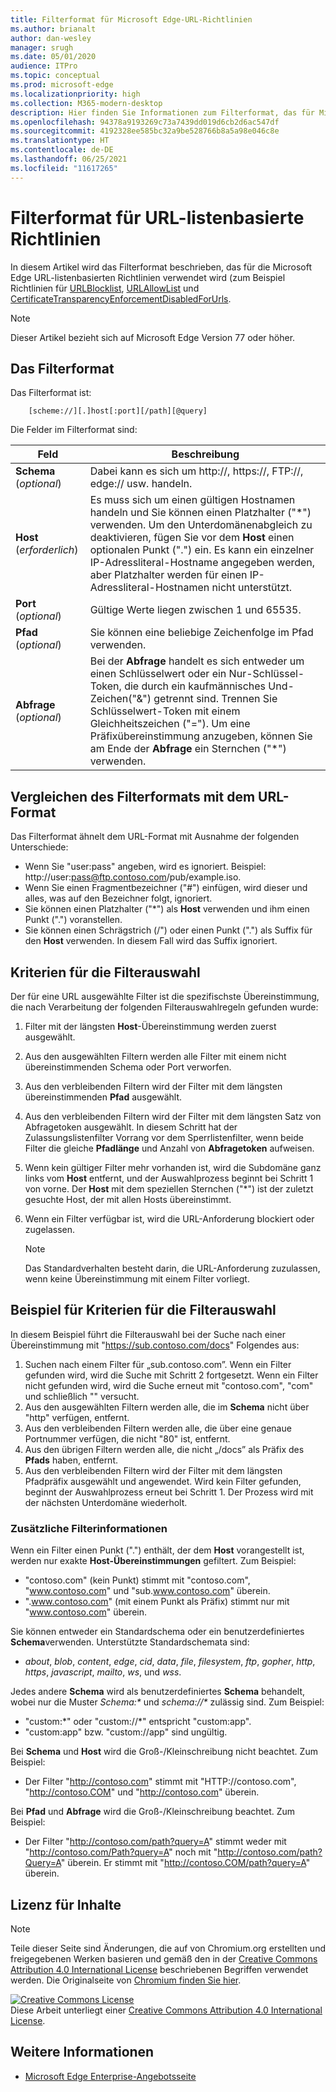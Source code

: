 ```yaml
---
title: Filterformat für Microsoft Edge-URL-Richtlinien
ms.author: brianalt
author: dan-wesley
manager: srugh
ms.date: 05/01/2020
audience: ITPro
ms.topic: conceptual
ms.prod: microsoft-edge
ms.localizationpriority: high
ms.collection: M365-modern-desktop
description: Hier finden Sie Informationen zum Filterformat, das für Microsoft Edge URLBlocklist- und URLAllowlist-Richtlinien verwendet wird.
ms.openlocfilehash: 94378a9193269c73a7439dd019d6cb2d6ac547df
ms.sourcegitcommit: 4192328ee585bc32a9be528766b8a5a98e046c8e
ms.translationtype: HT
ms.contentlocale: de-DE
ms.lasthandoff: 06/25/2021
ms.locfileid: "11617265"
---
```

# <a name="filter-format-for-url-list-based-policies"></a>Filterformat für URL-listenbasierte Richtlinien

In diesem Artikel wird das Filterformat beschrieben, das für die Microsoft Edge URL-listenbasierten Richtlinien verwendet wird (zum Beispiel Richtlinien für [URLBlocklist](microsoft-edge-policies.md#urlblocklist), [URLAllowList](microsoft-edge-policies.md#urlallowlist) und [CertificateTransparencyEnforcementDisabledForUrls](microsoft-edge-policies.md#certificatetransparencyenforcementdisabledforurls).

> [!NOTE]
> Dieser Artikel bezieht sich auf Microsoft Edge Version 77 oder höher.

## <a name="the-filter-format"></a>Das Filterformat

Das Filterformat ist:

```
    [scheme://][.]host[:port][/path][@query]
```

Die Felder im Filterformat sind:

| Feld | Beschreibung |
| --- | --- |
| **Schema** (*optional*) | Dabei kann es sich um http://, https://, FTP://, edge:// usw. handeln. |
| **Host** (*erforderlich*) | Es muss sich um einen gültigen Hostnamen handeln und Sie können einen Platzhalter ("\*") verwenden. Um den Unterdomänenabgleich zu deaktivieren, fügen Sie vor dem **Host** einen optionalen Punkt (".") ein. Es kann ein einzelner IP-Adressliteral-Hostname angegeben werden, aber Platzhalter werden für einen IP-Adressliteral-Hostnamen nicht unterstützt. |
| **Port** (*optional*) | Gültige Werte liegen zwischen 1 und 65535. |
| **Pfad** (*optional*) | Sie können eine beliebige Zeichenfolge im Pfad verwenden. |
| **Abfrage** (*optional*) | Bei der **Abfrage** handelt es sich entweder um einen Schlüsselwert oder ein Nur-Schlüssel-Token, die durch ein kaufmännisches Und-Zeichen("&") getrennt sind. Trennen Sie Schlüsselwert-Token mit einem Gleichheitszeichen ("="). Um eine Präfixübereinstimmung anzugeben, können Sie am Ende der **Abfrage** ein Sternchen ("\*") verwenden. |

## <a name="comparing-the-filter-format-to-the-url-format"></a>Vergleichen des Filterformats mit dem URL-Format

Das Filterformat ähnelt dem URL-Format mit Ausnahme der folgenden Unterschiede:

- Wenn Sie "user:pass" angeben, wird es ignoriert. Beispiel: http://user:pass@ftp.contoso.com/pub/example.iso.
- Wenn Sie einen Fragmentbezeichner ("#") einfügen, wird dieser und alles, was auf den Bezeichner folgt, ignoriert.
- Sie können einen Platzhalter ("*") als **Host** verwenden und ihm einen Punkt (".") voranstellen.
- Sie können einen Schrägstrich (/") oder einen Punkt (".") als Suffix für den **Host** verwenden. In diesem Fall wird das Suffix ignoriert.

## <a name="filter-selection-criteria"></a>Kriterien für die Filterauswahl

Der für eine URL ausgewählte Filter ist die spezifischste Übereinstimmung, die nach Verarbeitung der folgenden Filterauswahlregeln gefunden wurde:

1. Filter mit der längsten **Host**-Übereinstimmung werden zuerst ausgewählt.
2. Aus den ausgewählten Filtern werden alle Filter mit einem nicht übereinstimmenden Schema oder Port verworfen.
3. Aus den verbleibenden Filtern wird der Filter mit dem längsten übereinstimmenden **Pfad** ausgewählt.
4. Aus den verbleibenden Filtern wird der Filter mit dem längsten Satz von Abfragetoken ausgewählt. In diesem Schritt hat der Zulassungslistenfilter Vorrang vor dem Sperrlistenfilter, wenn beide Filter die gleiche **Pfadlänge** und Anzahl von **Abfragetoken** aufweisen.
5. Wenn kein gültiger Filter mehr vorhanden ist, wird die Subdomäne ganz links vom **Host** entfernt, und der Auswahlprozess beginnt bei Schritt 1 von vorne. Der **Host** mit dem speziellen Sternchen ("*") ist der zuletzt gesuchte Host, der mit allen Hosts übereinstimmt.
6. Wenn ein Filter verfügbar ist, wird die URL-Anforderung blockiert oder zugelassen.

   >[!NOTE]
   >Das Standardverhalten besteht darin, die URL-Anforderung zuzulassen, wenn keine Übereinstimmung mit einem Filter vorliegt.

## <a name="example-filter-selection-criteria"></a>Beispiel für Kriterien für die Filterauswahl

In diesem Beispiel führt die Filterauswahl bei der Suche nach einer Übereinstimmung mit "https://sub.contoso.com/docs" Folgendes aus:

1. Suchen nach einem Filter für „sub.contoso.com”. Wenn ein Filter gefunden wird, wird die Suche mit Schritt 2 fortgesetzt. Wenn ein Filter nicht gefunden wird, wird die Suche erneut mit "contoso.com", "com" und schließlich "" versucht.
2. Aus den ausgewählten Filtern werden alle, die im **Schema** nicht über "http" verfügen, entfernt.
3. Aus den verbleibenden Filtern werden alle, die über eine genaue Portnummer verfügen, die nicht "80" ist, entfernt.
4. Aus den übrigen Filtern werden alle, die nicht „/docs” als Präfix des **Pfads** haben, entfernt.
5. Aus den verbleibenden Filtern wird der Filter mit dem längsten Pfadpräfix ausgewählt und angewendet. Wird kein Filter gefunden, beginnt der Auswahlprozess erneut bei Schritt 1. Der Prozess wird mit der nächsten Unterdomäne wiederholt.

### <a name="additional-filter-information"></a>Zusätzliche Filterinformationen

Wenn ein Filter einen Punkt (".") enthält, der dem **Host** vorangestellt ist, werden nur exakte **Host-Übereinstimmungen** gefiltert. Zum Beispiel:

- "contoso.com" (kein Punkt) stimmt mit "contoso.com", "www.contoso.com" und "sub.www.contoso.com" überein.
- ".www.contoso.com" (mit einem Punkt als Präfix) stimmt nur mit "www.contoso.com" überein.

Sie können entweder ein Standardschema oder ein benutzerdefiniertes **Schema**verwenden. Unterstützte Standardschemata sind:

- _about_, _blob_, _content_, _edge_, _cid_, _data_, _file_, _filesystem_, _ftp_, _gopher_, _http_, _https_, _javascript_, _mailto_, _ws_, und _wss_.

Jedes andere **Schema** wird als benutzerdefiniertes **Schema** behandelt, wobei nur die Muster _Schema:*_ und _schema://*_ zulässig sind. Zum Beispiel:

- "custom:\*" oder "custom://\*" entspricht "custom:app".
- "custom:app" bzw. "custom://app" sind ungültig.

Bei **Schema** und **Host** wird die Groß-/Kleinschreibung nicht beachtet. Zum Beispiel:

- Der Filter "http://contoso.com" stimmt mit "HTTP://contoso.com", "http://contoso.COM" und "http://contoso.com" überein.

Bei **Pfad** und **Abfrage** wird die Groß-/Kleinschreibung beachtet. Zum Beispiel:

- Der Filter "http://contoso.com/path?query=A" stimmt weder mit "http://contoso.com/Path?query=A" noch mit "http://contoso.com/path?Query=A" überein. Er stimmt mit "http://contoso.COM/path?query=A" überein.

## <a name="content-license"></a>Lizenz für Inhalte

> [!NOTE]
> Teile dieser Seite sind Änderungen, die auf von Chromium.org erstellten und freigegebenen Werken basieren und gemäß den in der [Creative Commons Attribution 4.0 International License](http://creativecommons.org/licenses/by/4.0/) beschriebenen Begriffen verwendet werden. Die Originalseite von [Chromium finden Sie hier](https://www.chromium.org/administrators/url-blacklist-filter-format).
  
<a rel="license" href="http://creativecommons.org/licenses/by/4.0/"><img alt="Creative Commons License" style="border-width:0" src="https://i.creativecommons.org/l/by/4.0/88x31.png" /></a><br />Diese Arbeit unterliegt einer <a rel="license" href="http://creativecommons.org/licenses/by/4.0/">Creative Commons Attribution 4.0 International License</a>.

## <a name="see-also"></a>Weitere Informationen

- [Microsoft Edge Enterprise-Angebotsseite](https://aka.ms/EdgeEnterprise)
